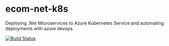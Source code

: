 # ecom-net-k8s
Deploying .Net Microservices to Azure Kubernetes Service and automating deployments with azure devops

[![Build Status](https://dev.azure.com/koukoukipd/shopping/_apis/build/status/shoppingclient-pipeline?branchName=master)](https://dev.azure.com/koukoukipd/shopping/_build/latest?definitionId=4&branchName=master)
